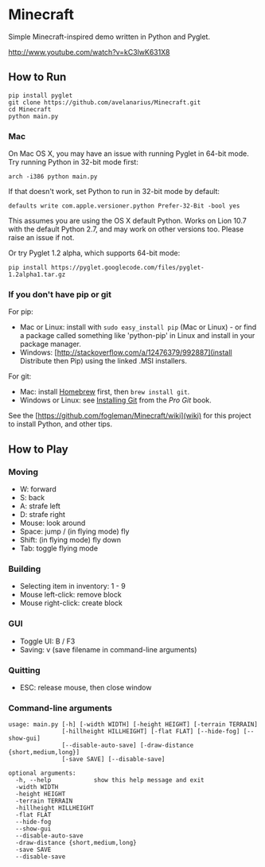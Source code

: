# Minecraft

Simple Minecraft-inspired demo written in Python and Pyglet.

http://www.youtube.com/watch?v=kC3lwK631X8

## How to Run

    pip install pyglet
    git clone https://github.com/avelanarius/Minecraft.git
    cd Minecraft
    python main.py

### Mac

On Mac OS X, you may have an issue with running Pyglet in 64-bit mode. Try running Python in 32-bit mode first:

    arch -i386 python main.py

If that doesn't work, set Python to run in 32-bit mode by default:

    defaults write com.apple.versioner.python Prefer-32-Bit -bool yes 

This assumes you are using the OS X default Python.  Works on Lion 10.7 with the default Python 2.7, and may work on other versions too.  Please raise an issue if not.
    
Or try Pyglet 1.2 alpha, which supports 64-bit mode:  

    pip install https://pyglet.googlecode.com/files/pyglet-1.2alpha1.tar.gz 

### If you don't have pip or git

For pip:

- Mac or Linux: install with `sudo easy_install pip` (Mac or Linux) - or find a package called something like 'python-pip' in Linux and install in your package manager.
- Windows: [http://stackoverflow.com/a/12476379/992887](install Distribute then Pip) using the linked .MSI installers.

For git:

- Mac: install [Homebrew](http://mxcl.github.com/homebrew/) first, then `brew install git`.
- Windows or Linux: see [Installing Git](http://git-scm.com/book/en/Getting-Started-Installing-Git) from the _Pro Git_ book.

See the [https://github.com/fogleman/Minecraft/wiki](wiki) for this project to install Python, and other tips.

## How to Play

### Moving

- W: forward
- S: back
- A: strafe left
- D: strafe right
- Mouse: look around
- Space: jump / (in flying mode) fly
- Shift: (in flying mode) fly down
- Tab: toggle flying mode

### Building

- Selecting item in inventory: 1 - 9
- Mouse left-click: remove block
- Mouse right-click: create block

### GUI

- Toggle UI: B / F3
- Saving: v (save filename in command-line arguments)

### Quitting

- ESC: release mouse, then close window

### Command-line arguments
    usage: main.py [-h] [-width WIDTH] [-height HEIGHT] [-terrain TERRAIN]
                   [-hillheight HILLHEIGHT] [-flat FLAT] [--hide-fog] [--show-gui]
                   [--disable-auto-save] [-draw-distance {short,medium,long}]
                   [-save SAVE] [--disable-save]
    
    optional arguments:
      -h, --help            show this help message and exit
      -width WIDTH
      -height HEIGHT
      -terrain TERRAIN
      -hillheight HILLHEIGHT
      -flat FLAT
      --hide-fog
      --show-gui
      --disable-auto-save
      -draw-distance {short,medium,long}
      -save SAVE
      --disable-save